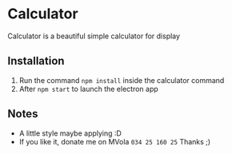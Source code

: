 # Calculator
Calculator is a beautiful simple calculator for
display

## Installation
1. Run the command `npm install` inside the calculator command
2. After `npm start` to launch the electron app

## Notes
* A little style maybe applying :D
* If you like it, donate me on MVola `034 25 160 25` Thanks ;)
